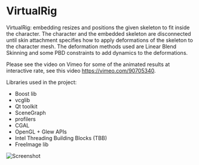 VirtualRig
===================================

VirtualRig: embedding resizes and positions the given skeleton to fit inside the character. The character and the embedded skeleton are disconnected until skin attachment specifies how to apply deformations of the skeleton to the character mesh. The deformation methods used are Linear Blend Skinning and some PBD constraints to add dynamics to the deformations.

Please see the video on Vimeo for some of the animated results at interactive rate, see this video https://vimeo.com/90705340.

Libraries used in the project:
- Boost lib
- vcglib
- Qt toolkit
- SceneGraph 
- profilers
- CGAL
- OpenGL + Glew APIs
- Intel Threading Building Blocks (TBB)
- FreeImage lib

![Screenshot](https://github.com/NadineAB/VirtualRig/blob/master/Screen%20Shot.png)
